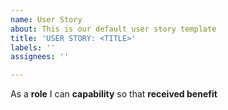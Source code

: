 ```yaml
---
name: User Story
about: This is our default user story template
title: 'USER STORY: <TITLE>'
labels: ''
assignees: ''

---
```

As a **role** I can **capability** so that **received benefit**
